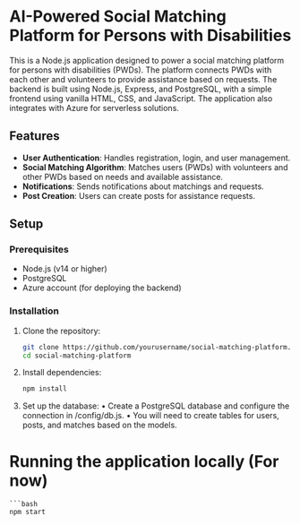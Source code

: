 # AI-Powered Social Matching Platform for Persons with Disabilities

This is a Node.js application designed to power a social matching platform for persons with disabilities (PWDs). The platform connects PWDs with each other and volunteers to provide assistance based on requests. The backend is built using Node.js, Express, and PostgreSQL, with a simple frontend using vanilla HTML, CSS, and JavaScript. The application also integrates with Azure for serverless solutions.

## Features

- **User Authentication**: Handles registration, login, and user management.
- **Social Matching Algorithm**: Matches users (PWDs) with volunteers and other PWDs based on needs and available assistance.
- **Notifications**: Sends notifications about matchings and requests.
- **Post Creation**: Users can create posts for assistance requests.

## Setup

### Prerequisites

- Node.js (v14 or higher)
- PostgreSQL
- Azure account (for deploying the backend)

### Installation

1. Clone the repository:

   ```bash
   git clone https://github.com/yourusername/social-matching-platform.git
   cd social-matching-platform

2.	Install dependencies:

    ```bash
    npm install

3.	Set up the database:
•	Create a PostgreSQL database and configure the connection in /config/db.js.
•	You will need to create tables for users, posts, and matches based on the models.

# Running the application locally (For now)

    ```bash
    npm start
